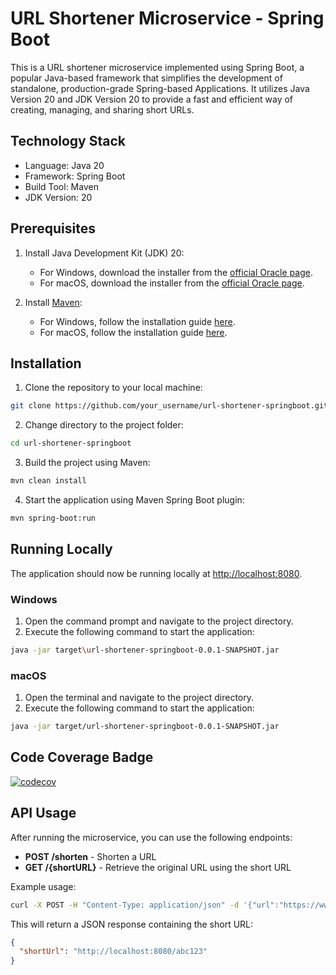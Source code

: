 # URL Shortener Microservice - Spring Boot

This is a URL shortener microservice implemented using Spring Boot, a popular Java-based framework that simplifies the development of standalone, production-grade Spring-based Applications. It utilizes Java Version 20 and JDK Version 20 to provide a fast and efficient way of creating, managing, and sharing short URLs.

## Technology Stack

- Language: Java 20
- Framework: Spring Boot
- Build Tool: Maven
- JDK Version: 20

## Prerequisites

1. Install Java Development Kit (JDK) 20:
    - For Windows, download the installer from the [official Oracle page](https://www.oracle.com/java/technologies/javase-jdk20-downloads.html).
    - For macOS, download the installer from the [official Oracle page](https://www.oracle.com/java/technologies/javase-jdk20-downloads.html).

2. Install [Maven](https://maven.apache.org/download.cgi):
    - For Windows, follow the installation guide [here](https://maven.apache.org/guides/getting-started/windows-prerequisites.html).
    - For macOS, follow the installation guide [here](https://maven.apache.org/install.html).

## Installation

1. Clone the repository to your local machine:

```sh
git clone https://github.com/your_username/url-shortener-springboot.git
```

2. Change directory to the project folder:

```sh
cd url-shortener-springboot
```

3. Build the project using Maven:

```sh
mvn clean install
```

4. Start the application using Maven Spring Boot plugin:

```sh
mvn spring-boot:run
```

## Running Locally

The application should now be running locally at [http://localhost:8080](http://localhost:8080).

### Windows

1. Open the command prompt and navigate to the project directory.
2. Execute the following command to start the application:

```sh
java -jar target\url-shortener-springboot-0.0.1-SNAPSHOT.jar
```

### macOS

1. Open the terminal and navigate to the project directory.
2. Execute the following command to start the application:

```sh
java -jar target/url-shortener-springboot-0.0.1-SNAPSHOT.jar
```

## Code Coverage Badge

[![codecov](https://codecov.io/gh/simiyu1/shorter-url-shortening-service/graph/badge.svg?token=692b805b-da99-443d-ad28-2272239425dc)](https://codecov.io/gh/simiyu1/shorter-url-shortening-service)



## API Usage

After running the microservice, you can use the following endpoints:

- **POST /shorten** - Shorten a URL
- **GET /{shortURL}** - Retrieve the original URL using the short URL

Example usage:

```sh
curl -X POST -H "Content-Type: application/json" -d '{"url":"https://www.example.com"}' http://localhost:8080/shorten
```

This will return a JSON response containing the short URL:

```json
{
  "shortUrl": "http://localhost:8080/abc123"
}
```